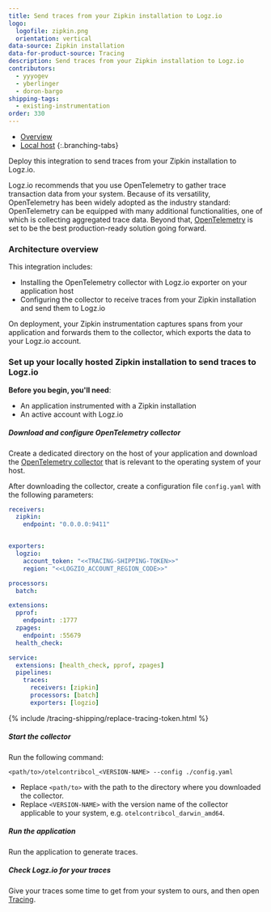 ```yaml
---
title: Send traces from your Zipkin installation to Logz.io
logo:
  logofile: zipkin.png
  orientation: vertical
data-source: Zipkin installation
data-for-product-source: Tracing
description: Send traces from your Zipkin installation to Logz.io
contributors:
  - yyyogev
  - yberlinger
  - doron-bargo
shipping-tags:
  - existing-instrumentation
order: 330
---
```


<!-- tabContainer:start -->
<div class="branching-container">

* [Overview](#overview)
* [Local host](#local-host)
{:.branching-tabs}

<!-- tab:start -->
<div id="overview">

Deploy this integration to send traces from your Zipkin installation to Logz.io.

Logz.io recommends that you use OpenTelemetry to gather trace transaction data from your system. Because of its versatility, OpenTelemetry has been widely adopted as the industry standard: OpenTelemetry can be equipped with many additional functionalities, one of which is collecting aggregated trace data. Beyond that, [OpenTelemetry](https://github.com/open-telemetry) is set to be the best production-ready solution going forward.

### Architecture overview

This integration includes:

* Installing the OpenTelemetry collector with Logz.io exporter on your application host
* Configuring the collector to receive traces from your Zipkin installation and send them to Logz.io

On deployment, your Zipkin instrumentation captures spans from your application and forwards them to the collector, which exports the data to your Logz.io account.

</div>
<!-- tab:end -->


<!-- tab:start -->
<div id="local-host">


### Set up your locally hosted Zipkin installation to send traces to Logz.io

**Before you begin, you'll need**:

* An application instrumented with a Zipkin installation
* An active account with Logz.io


<div class="tasklist">

##### Download and configure OpenTelemetry collector

Create a dedicated directory on the host of your application and download the [OpenTelemetry collector](https://github.com/open-telemetry/opentelemetry-collector-contrib/releases) that is relevant to the operating system of your host.


After downloading the collector, create a configuration file `config.yaml` with the following parameters:

```yaml
receivers:
  zipkin:
    endpoint: "0.0.0.0:9411"


exporters:
  logzio:
    account_token: "<<TRACING-SHIPPING-TOKEN>>"
    region: "<<LOGZIO_ACCOUNT_REGION_CODE>>"

processors:
  batch:

extensions:
  pprof:
    endpoint: :1777
  zpages:
    endpoint: :55679
  health_check:

service:
  extensions: [health_check, pprof, zpages]
  pipelines:
    traces:
      receivers: [zipkin]
      processors: [batch]
      exporters: [logzio]
```

{% include /tracing-shipping/replace-tracing-token.html %}


##### Start the collector

Run the following command:

```shell
<path/to>/otelcontribcol_<VERSION-NAME> --config ./config.yaml
```
* Replace `<path/to>` with the path to the directory where you downloaded the collector.
* Replace `<VERSION-NAME>` with the version name of the collector applicable to your system, e.g. `otelcontribcol_darwin_amd64`.

##### Run the application

Run the application to generate traces.


##### Check Logz.io for your traces

Give your traces some time to get from your system to ours, and then open [Tracing](https://app.logz.io/#/dashboard/jaeger).

</div>

</div>
<!-- tab:end -->

</div>
<!-- tabContainer:end -->

